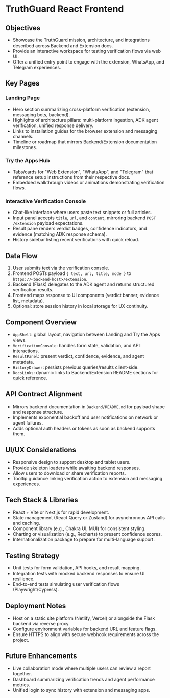 # TruthGuard React Frontend

## Objectives
- Showcase the TruthGuard mission, architecture, and integrations described across Backend and Extension docs.
- Provide an interactive workspace for testing verification flows via web UI.
- Offer a unified entry point to engage with the extension, WhatsApp, and Telegram experiences.

## Key Pages

### Landing Page
- Hero section summarizing cross-platform verification (extension, messaging bots, backend).
- Highlights of architecture pillars: multi-platform ingestion, ADK agent verification, unified response delivery.
- Links to installation guides for the browser extension and messaging channels.
- Timeline or roadmap that mirrors Backend/Extension documentation milestones.

### Try the Apps Hub
- Tabs/cards for "Web Extension", "WhatsApp", and "Telegram" that reference setup instructions from their respective docs.
- Embedded walkthrough videos or animations demonstrating verification flows.

### Interactive Verification Console
- Chat-like interface where users paste text snippets or full articles.
- Input panel accepts `title`, `url`, and `content`, mirroring backend `POST /extension` payload expectations.
- Result pane renders verdict badges, confidence indicators, and evidence (matching ADK response schema).
- History sidebar listing recent verifications with quick reload.

## Data Flow
1. User submits text via the verification console.
2. Frontend POSTs payload `{ text, url, title, mode }` to `https://<backend-host>/extension`.
3. Backend (Flask) delegates to the ADK agent and returns structured verification results.
4. Frontend maps response to UI components (verdict banner, evidence list, metadata).
5. Optional: store session history in local storage for UX continuity.

## Component Overview
- `AppShell`: global layout, navigation between Landing and Try the Apps views.
- `VerificationConsole`: handles form state, validation, and API interactions.
- `ResultPanel`: present verdict, confidence, evidence, and agent metadata.
- `HistoryDrawer`: persists previous queries/results client-side.
- `DocsLinks`: dynamic links to Backend/Extension README sections for quick reference.

## API Contract Alignment
- Mirrors backend documentation in `Backend/README.md` for payload shape and response structure.
- Implements exponential backoff and user notifications on network or agent failures.
- Adds optional auth headers or tokens as soon as backend supports them.

## UI/UX Considerations
- Responsive design to support desktop and tablet users.
- Provide skeleton loaders while awaiting backend responses.
- Allow users to download or share verification reports.
- Tooltip guidance linking verification action to extension and messaging experiences.

## Tech Stack & Libraries
- React + Vite or Next.js for rapid development.
- State management (React Query or Zustand) for asynchronous API calls and caching.
- Component library (e.g., Chakra UI, MUI) for consistent styling.
- Charting or visualization (e.g., Recharts) to present confidence scores.
- Internationalization package to prepare for multi-language support.

## Testing Strategy
- Unit tests for form validation, API hooks, and result mapping.
- Integration tests with mocked backend responses to ensure UI resilience.
- End-to-end tests simulating user verification flows (Playwright/Cypress).

## Deployment Notes
- Host on a static site platform (Netlify, Vercel) or alongside the Flask backend via reverse proxy.
- Configure environment variables for backend URL and feature flags.
- Ensure HTTPS to align with secure webhook requirements across the project.

## Future Enhancements
- Live collaboration mode where multiple users can review a report together.
- Dashboard summarizing verification trends and agent performance metrics.
- Unified login to sync history with extension and messaging apps.
